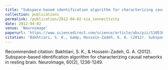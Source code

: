 ```yaml
---
title: "Subspace-based identification algorithm for characterizing causal networks in resting brain"
collection: publications
permalink: /publication/2012-04-02-sia_connectivity
date: 2012-04-02
venue: 'Neuroimage'
paperurl: 'https://www.sciencedirect.com/science/article/abs/pii/S105381191200016X'
citation: 'Bakhtiari, S. K., &amp; Hossein-Zadeh, G. A. (2012). Subspace-based identification algorithm for characterizing causal networks in resting brain. NeuroImage, 60(2), 1236-1249.'
---
```

Recommended citation: Bakhtiari, S. K., & Hossein-Zadeh, G. A. (2012). Subspace-based identification algorithm for characterizing causal networks in resting brain. NeuroImage, 60(2), 1236-1249.